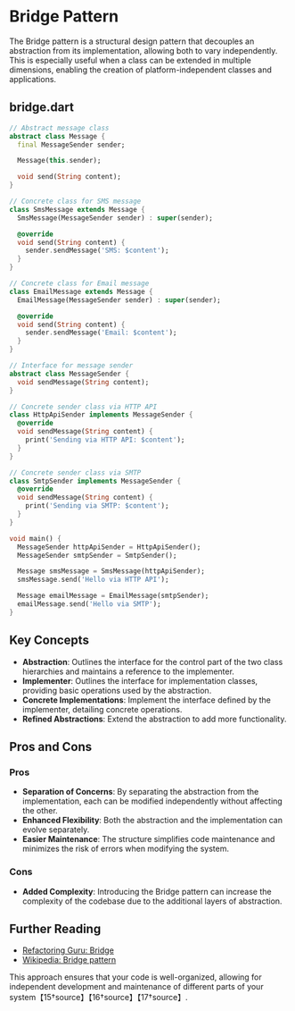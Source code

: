 # Bridge Pattern

The Bridge pattern is a structural design pattern that decouples an abstraction from its implementation, allowing both to vary independently. This is especially useful when a class can be extended in multiple dimensions, enabling the creation of platform-independent classes and applications.

## bridge.dart
```dart
// Abstract message class
abstract class Message {
  final MessageSender sender;

  Message(this.sender);

  void send(String content);
}

// Concrete class for SMS message
class SmsMessage extends Message {
  SmsMessage(MessageSender sender) : super(sender);

  @override
  void send(String content) {
    sender.sendMessage('SMS: $content');
  }
}

// Concrete class for Email message
class EmailMessage extends Message {
  EmailMessage(MessageSender sender) : super(sender);

  @override
  void send(String content) {
    sender.sendMessage('Email: $content');
  }
}

// Interface for message sender
abstract class MessageSender {
  void sendMessage(String content);
}

// Concrete sender class via HTTP API
class HttpApiSender implements MessageSender {
  @override
  void sendMessage(String content) {
    print('Sending via HTTP API: $content');
  }
}

// Concrete sender class via SMTP
class SmtpSender implements MessageSender {
  @override
  void sendMessage(String content) {
    print('Sending via SMTP: $content');
  }
}

void main() {
  MessageSender httpApiSender = HttpApiSender();
  MessageSender smtpSender = SmtpSender();

  Message smsMessage = SmsMessage(httpApiSender);
  smsMessage.send('Hello via HTTP API');

  Message emailMessage = EmailMessage(smtpSender);
  emailMessage.send('Hello via SMTP');
}
```

## Key Concepts

- **Abstraction**: Outlines the interface for the control part of the two class hierarchies and maintains a reference to the implementer.
- **Implementer**: Outlines the interface for implementation classes, providing basic operations used by the abstraction.
- **Concrete Implementations**: Implement the interface defined by the implementer, detailing concrete operations.
- **Refined Abstractions**: Extend the abstraction to add more functionality.

## Pros and Cons

### Pros

- **Separation of Concerns**: By separating the abstraction from the implementation, each can be modified independently without affecting the other.
- **Enhanced Flexibility**: Both the abstraction and the implementation can evolve separately.
- **Easier Maintenance**: The structure simplifies code maintenance and minimizes the risk of errors when modifying the system.

### Cons

- **Added Complexity**: Introducing the Bridge pattern can increase the complexity of the codebase due to the additional layers of abstraction.

## Further Reading

- [Refactoring Guru: Bridge](https://refactoring.guru/design-patterns/bridge)
- [Wikipedia: Bridge pattern](https://en.wikipedia.org/wiki/Bridge_pattern)

This approach ensures that your code is well-organized, allowing for independent development and maintenance of different parts of your system【15†source】【16†source】【17†source】.